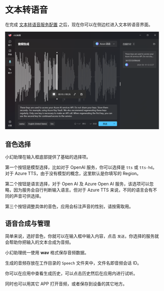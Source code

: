 # 文本转语音

在完成 [文本转语音服务配置](./tts-config) 之后，现在你可以在侧边栏进入文本转语音界面。

![文本转语音界面](./assets/zh/tts-overview.png)

## 音色选择

小幻助理在输入框底部提供了基础的选择项。

第一个按钮是模型选择，比如对于 OpenAI 服务，你可以选择是 `tts` 或 `tts-hd`。对于 Azure TTS，由于没有模型的概念，这里默认是你填写的 Region。

第二个按钮是语言选择，对于 Open AI 及 Azure Open AI 服务，该选项可以忽略，因为服务会自行判断输入语言。但对于 Azure TTS 来说，不同的语言会有不同的声音可供选择。

第三个按钮调整具体的音色，应用会标注声音的性别，请按需取用。

## 语音合成与管理

简单来说，选好音色，你就可以在输入框中输入内容，点击 `发送`，你选择的服务就会帮助你把输入的文本合成为音频。

小幻助理统一使用 **wav** 格式保存音频数据。

生成的音频存放在工作目录的 `Speech` 文件夹中，文件名即音频会话 ID。

你可以在应用中查看生成历史，可以点击历史然后在应用内进行试听。

同时也可以用其它 APP 打开音频，或者保存到设备的其它地方。